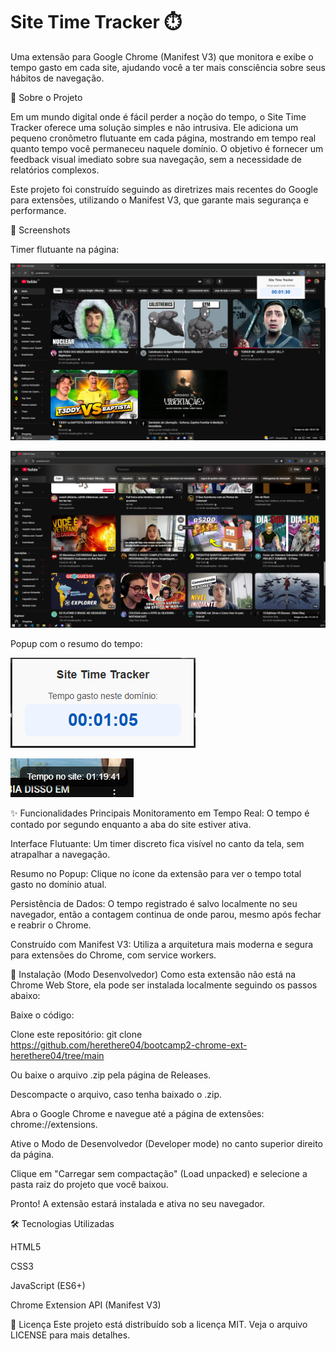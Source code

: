 # Site Time Tracker ⏱️

Uma extensão para Google Chrome (Manifest V3) que monitora e exibe o tempo gasto em cada site, ajudando você a ter mais consciência sobre seus hábitos de navegação.

📖 Sobre o Projeto

Em um mundo digital onde é fácil perder a noção do tempo, o Site Time Tracker oferece uma solução simples e não intrusiva. Ele adiciona um pequeno cronômetro flutuante em cada página, mostrando em tempo real quanto tempo você permaneceu naquele domínio. O objetivo é fornecer um feedback visual imediato sobre sua navegação, sem a necessidade de relatórios complexos.

Este projeto foi construído seguindo as diretrizes mais recentes do Google para extensões, utilizando o Manifest V3, que garante mais segurança e performance.

📸 Screenshots

Timer flutuante na página:

![Screenshot do cronômetro flutuante](icons/time%20tracker%202.png)

![Screenshot do cronômetro flutuante](icons/time%20tracker%204.png)


Popup com o resumo do tempo:

![Screenshot do cronômetro flutuante](icons/time%20tracker.png)

![Screenshot do cronômetro flutuante](icons/time%20tracker_3.png)

✨ Funcionalidades Principais
Monitoramento em Tempo Real: O tempo é contado por segundo enquanto a aba do site estiver ativa.

Interface Flutuante: Um timer discreto fica visível no canto da tela, sem atrapalhar a navegação.

Resumo no Popup: Clique no ícone da extensão para ver o tempo total gasto no domínio atual.

Persistência de Dados: O tempo registrado é salvo localmente no seu navegador, então a contagem continua de onde parou, mesmo após fechar e reabrir o Chrome.

Construído com Manifest V3: Utiliza a arquitetura mais moderna e segura para extensões do Chrome, com service workers.

🚀 Instalação (Modo Desenvolvedor)
Como esta extensão não está na Chrome Web Store, ela pode ser instalada localmente seguindo os passos abaixo:

Baixe o código:

Clone este repositório: git clone https://github.com/herethere04/bootcamp2-chrome-ext-herethere04/tree/main

Ou baixe o arquivo .zip pela página de Releases.

Descompacte o arquivo, caso tenha baixado o .zip.

Abra o Google Chrome e navegue até a página de extensões: chrome://extensions.

Ative o Modo de Desenvolvedor (Developer mode) no canto superior direito da página.

Clique em "Carregar sem compactação" (Load unpacked) e selecione a pasta raiz do projeto que você baixou.

Pronto! A extensão estará instalada e ativa no seu navegador.

🛠️ Tecnologias Utilizadas

HTML5

CSS3

JavaScript (ES6+)

Chrome Extension API (Manifest V3)

📄 Licença
Este projeto está distribuído sob a licença MIT. Veja o arquivo LICENSE para mais detalhes.